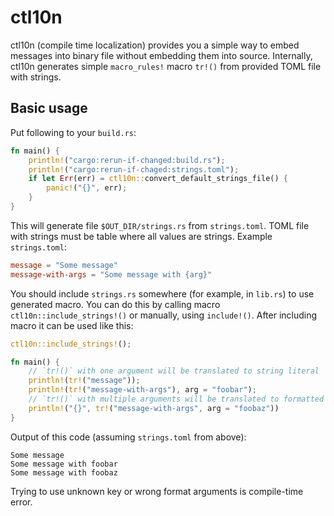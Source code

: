 # ctl10n

ctl10n (compile time localization) provides you a simple way to embed messages
into binary file without embedding them into source. Internally, ctl10n generates
simple `macro_rules!` macro `tr!()` from provided TOML file with strings.
## Basic usage
Put following to your `build.rs`:
```rust
fn main() {
    println!("cargo:rerun-if-changed:build.rs");
    println!("cargo:rerun-if-chaged:strings.toml");
    if let Err(err) = ctl10n::convert_default_strings_file() {
        panic!("{}", err);
    }
}
```
This will generate file `$OUT_DIR/strings.rs` from `strings.toml`.
TOML file with strings must be table where all values are strings. Example `strings.toml`:
```toml
message = "Some message"
message-with-args = "Some message with {arg}"
```
You should include `strings.rs` somewhere (for example, in `lib.rs`) to use generated
macro. You can do this by calling macro `ctl10n::include_strings!()` or manually,
using `include!()`.
After including macro it can be used like this:
```rust
ctl10n::include_strings!();

fn main() {
    // `tr!()` with one argument will be translated to string literal
    println!(tr!("message"));
    println!(tr!("message-with-args"), arg = "foobar");
    // `tr!()` with multiple arguments will be translated to formatted `&String`
    println!("{}", tr!("message-with-args", arg = "foobaz"))
}
```
Output of this code (assuming `strings.toml` from above):
```
Some message
Some message with foobar
Some message with foobaz
```
Trying to use unknown key or wrong format arguments is compile-time error.
